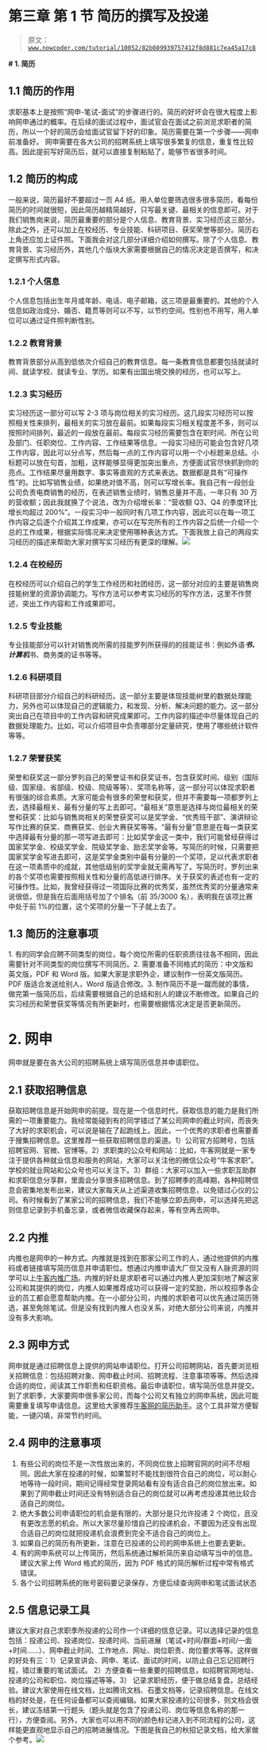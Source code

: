 # 第三章 第 1 节 简历的撰写及投递

> 原文：[`www.nowcoder.com/tutorial/10052/82b089939757412f8d881c7ea45a17c8`](https://www.nowcoder.com/tutorial/10052/82b089939757412f8d881c7ea45a17c8)

 **# **1\. 简历**** 

## **1.1 简历的作用**

求职基本上是按照“网申-笔试-面试”的步骤进行的。简历的好坏会在很大程度上影响网申通过的概率。在后续的面试过程中，面试官会在面试之前浏览求职者的简历，所以一个好的简历会给面试官留下好的印象。简历需要在第一个步骤——网申前准备好。
网申需要在各大公司的招聘系统上填写很多繁复的信息，重复性比较高。因此提前写好简历后，就可以直接复制粘贴了，能够节省很多时间。

## **1.2 简历的构成**

一般来说，简历最好不要超过一页 A4 纸。用人单位要筛选很多很多简历，看每份简历的时间就很短，因此简历越精简越好，只写最关键、最相关的信息即可。对于我们销售岗来说，简历最重要的部分是个人信息、教育背景、实习经历这三部分。除此之外，还可以加上在校经历、专业技能、科研项目、获奖荣誉等部分。简历右上角还应加上证件照。下面我会对这几部分详细介绍如何撰写。除了个人信息、教育背景、实习经历外，其他几个版块大家需要根据自己的情况决定是否撰写，和决定撰写形式内容。

### **1.2.1 个人信息**

个人信息包括出生年月或年龄、电话、电子邮箱，这三项是最重要的。其他的个人信息如政治成分、婚否、籍贯等则可以不写，以节约空间。性别也不用写，用人单位可以通过证件照判断性别。

### **1.2.2 教育背景**

教育背景部分从高到低依次介绍自己的教育信息。每一条教育信息都要包括就读时间、就读学校、就读专业、学历。如果有出国出境交换的经历，也可以写上。

### **1.2.3 实习经历**

实习经历这一部分可以写 2-3 项与岗位相关的实习经历。这几段实习经历可以按照相关性来排列，最相关的实习放在最前。如果每段实习相关程度差不多，则可以按照时间排列，最近的一段放在最前。每段实习经历需要包含在职时间、所在公司及部门、任职岗位、工作内容、工作结果等信息。一段实习经历可能会包含好几项工作内容，因此可以分点写，然后每一点的工作内容可以用一个小标题来总结。小标题可以放在句首，加粗，这样能够显得更加突出重点，方便面试官尽快抓到你的亮点。工作结果尽量用数字、事实等直观的方式来表达。数据都是具有“可操作性”的。比如写销售业绩，如果绝对值不高，则可以写增长率。我自己有一段创业公司负责电商销售的经历，在表述销售业绩时，销售总量并不高，一年只有 30 万的营收额；因此我就换了个说法，改为介绍增长率：“营收额 Q3、Q4 的季度环比增长均超过 200%”。一段实习中一般同时有几项工作内容，因此可以在每一项工作内容之后逐个介绍其工作成果，亦可以在写完所有的工作内容之后统一介绍一个总的工作成果，根据实际情况来决定使用哪种表达方式。下面我放上自己的两段实习经历的描述来帮助大家对撰写实习经历有更深的理解。![](img/0f5a18126f52cdce92845894f08f91dc.png)

### **1.2.4 在校经历**

在校经历可以介绍自己的学生工作经历和社团经历，这一部分对应的主要是销售岗技能树里的资源协调能力。写作方法可以参考实习经历的写作方法，这里不作赘述，突出工作内容和工作成果即可。

### **1.2.5 专业技能**

专业技能部分可以针对销售岗所需的技能罗列所获得的的技能证书：例如外语***书、计算机***书、商务类的证书等等。

### **1.2.6 科研项目**

科研项目部分介绍自己的科研经历。这一部分主要是体现技能树里的数据处理能力，另外也可以体现自己的逻辑能力，和发现、分析、解决问题的能力。这一部分突出自己在项目中的工作内容和研究成果即可。工作内容的描述中尽量体现自己的数据处理能力。比如，可以介绍项目中负责哪部分定量研究，使用了哪些统计软件等等。

### **1.2.7 荣誉获奖**

荣誉和获奖这一部分罗列自己的荣誉证书和获奖证书，包含获奖时间、级别（国际级、国家级、省部级、校级、院级等等）、奖项名称等，这一部分可以体现求职者有很强的综合素质。大家可能会有很多的荣誉和获奖，但并不需要每一项都罗列上去，选择最相关、最有分量的写上去即可。“最相关”意思是选择与岗位最相关的荣誉和获奖：比如与销售岗相关的荣誉获奖可以是奖学金、“优秀班干部”、演讲辩论写作比赛的获奖、商赛获奖、创业大赛获奖等等。“最有分量”意思是在每一类获奖中选择最有分量的那一项写进去即可：比如奖学金这一类中，我们可能曾经获得过国家奖学金、校级奖学金、院级奖学金、励志奖学金等。写简历的时候，只需要把国家奖学金写进去即可，这是奖学金类别中最有分量的一个奖项，足以代表求职者在这一项素质中的成就，其他低级别的奖学金就无需再写了。写简历时，罗列出来的各个奖项也需要按照相关性和分量的高低进行排序。关于获奖的表述也有一定的可操作性。比如，我曾经获得过一项国际比赛的优秀奖，虽然优秀奖的分量通常来说很低，但是我在后面用括号加了个排名（前 35/3000 名），表明我在该项比赛中处于前 1%的位置，这个奖项的分量一下子就上去了。

## **1.3 简历的注意事项**

1\. 有的同学会应聘不同类型的岗位，每个岗位所需的任职资质往往各不相同，因此需要针对不同类型的岗位撰写不同简历。2\. 需要准备不同格式的简历：中文版和英文版，PDF 和 Word 版。如果大家是求职外企，建议制作一份英文版简历。PDF 版适合发送给别人，Word 版适合修改。3\. 制作简历不是一蹴而就的事情，做完第一版简历后，后续需要根据自己的总结和别人的建议不断修改。如果自己的实习经历和荣誉获奖等情况有所更新时，也需要根据情况决定是否更新简历。

# 2\. 网申

网申就是要在各大公司的招聘系统上填写简历信息并申请职位。

## 2.1 **获取招聘信息**

获取招聘信息是开始网申的前提。现在是一个信息时代，获取信息的能力是我们所需的一项重要能力。我经常能碰到有的同学错过了某公司网申的截止时间，而丧失了大好的求职机会，可以说是输在了起跑线上。因此，一个优秀的求职者也需要善于搜集招聘信息。这里推荐一些获取招聘信息的渠道。1）公司官方招聘号，包括招聘官网、官微、官博等。2）求职类的公众号和网站：比如，牛客网就是一家专注于提供各种就业信息和服务的网站，大家可以关注他的微信公众号“牛客求职”。学校的就业网站和公众号也可以关注下。3）群组：大家可以加入一些求职互助群和求职信息分享群，里面会分享很多招聘信息。到了招聘季的高峰期，各种招聘信息会密集地发布出来，建议大家每天从上述渠道收集招聘信息，以免错过心仪的公司。有时候看到了某家公司的招聘信息，我们不能够立即去网申，可以选择先把这则信息记录到手机备忘录，或者微信收藏保存起来，等有空再去网申。

## 2.2 **内推**

内推也是网申的一种方式。内推就是找到在那家公司工作的人，通过他提供的内推码或者链接填写简历信息并申请职位。想通过内推申请大厂但又没有人脉资源的同学可以上[牛客内推广场](https://www.nowcoder.com/discuss/referral/all/index)。内推的好处是求职者可以通过内推人更加深刻地了解这家公司和其提供的岗位，内推人如果推荐成功可以获得一定的奖励，所以校招季各企业的员工都会愿意帮助内推。在一小部分公司，内推的求职者可以优先通过简历筛选，甚至免除笔试。但是没有找到内推人也没关系，对绝大部分公司来说，内推并没有多大影响。

## 2.3 **网申方式**

网申就是通过招聘信息上提供的网站申请职位。打开公司招聘网站，首先要浏览相关招聘信息：包括招聘对象、网申截止时间、招聘流程、注意事项等等。然后选择合适的岗位，阅读其工作职责和任职资格。最后申请职位，填写简历信息并提交。到了求职季，大家要网申很多家公司，而每个公司又有独立的网申系统，因此可能需要重复填写申请信息。这里给大家推荐[牛客网的简历助手](https://www.nowcoder.com/quick-fill/show-introduce)。这个工具非常方便智能，一键闪填，非常节约时间。

## 2.4 **网申的注意事项**

1.  有些公司的岗位不是一次性放出来的，不同岗位放上招聘官网的时间不尽相同。因此大家在投递的时候，如果暂时不能找到很符合自己的岗位，可以耐心地等待一段时间，期间记得经常登录网站看有没有适合自己的岗位放出来。如果到了网申截止时间还没有特别适合自己的岗位就可以再考虑投递其他比较合适自己的岗位。
2.  绝大多数公司申请职位的机会是有限的，大部分是只允许投递 2 个岗位，且没有更改志愿的机会。所以大家尽量珍惜自己的投递机会，不要因为还没有出现合适自己的岗位就把投递机会浪费到完全不适合自己的岗位上。
3.  如果自己的简历有所更新，注意在已投递的公司的网申系统上也要去更新。
4.  有的网申系统可以上传简历，然后系统通过解析简历来自动填写当中的信息。建议大家上传 Word 格式的简历，因为 PDF 格式的简历解析过程中常有格式错误。
5.  各个公司招聘系统的账号密码要记录保存，方便后续查询网申和笔试面试状态

## 2.5 **信息记录工具**

建议大家对自己求职季所投递的公司作一个详细的信息记录。可以选择记录的信息包括：投递公司、投递岗位、投递时间、当前进展（笔试+时间/群面+时间/一面+时间......）、网申截止时间、工作地点、网址、岗位职责、岗位要求等等。这样做的好处有三：1）记录宣讲会、网申、笔试、面试的时间，以防止自己忘记招聘行程，错过重要的笔试面试。 2）方便查看一些重要的招聘信息，如招聘官网地址、投递的公司和职位、岗位描述等等。3） 记录求职经历，便于做总结复盘，总结经验。建议大家使用在线文档，比如腾讯文档、石墨文档等，记录招聘信息。在线文档的好处是，在任何设备都可以查阅编辑。如果大家投递的公司很多，则文档会很长，建议冻结第一行题头（题头就是包含了投递公司、岗位等信息名称的那一行），方便查阅。另外，大家也可以用不同的颜色标记进入到不同流程的公司，这样能更直观地显示自己的招聘进展情况。下图是我自己的秋招记录文档，给大家做个参考。![](img/035767232bbf63934356181859991bc7.png)